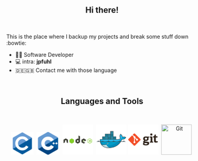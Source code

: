<br><h2 align="center">Hi there!</h2><br>


This is the place where I backup my projects and break some stuff down :bowtie:
- 👨‍💻&nbsp;Software Developer 
- 💻 intra: <b>jpfuhl</b>
- 🇩🇪🇬🇧 Contact me with those language 


<br><h2 align="center">Languages and Tools</h2><br>

<div align="center">
	<img src="https://github.com/devicons/devicon/blob/master/icons/c/c-original.svg" title="C" alt="C" width="60" height="60"/>&nbsp;
	<img src="https://github.com/devicons/devicon/blob/master/icons/cplusplus/cplusplus-original.svg" title="CPP" alt="CPP" width="60" height="60"/>&nbsp;
	<img src="https://github.com/devicons/devicon/blob/master/icons/nodejs/nodejs-original-wordmark.svg" title="NodeJS" alt="NodeJS" width="80" height="80"/>&nbsp;
	<img src="https://github.com/devicons/devicon/blob/master/icons/docker/docker-original.svg" title="Docker" **alt="Docker" width="80" height="80"/>
	<img src="https://github.com/devicons/devicon/blob/master/icons/git/git-original-wordmark.svg" title="Git" **alt="Git" width="80" height="80"/>&nbsp;
  <img src="https://upload.wikimedia.org/wikipedia/commons/thumb/1/1f/Python_logo_01.svg/800px-Python_logo_01.svg.png" title="Git" **alt="Git" width="80" height="80"/>&nbsp;


</div>


